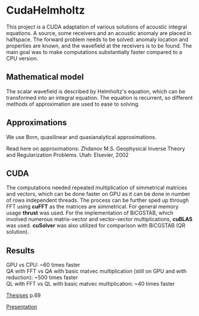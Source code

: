 # CudaHelmholtz
This project is a CUDA adaptation of various solutions of acoustic integral equations. 
A source, some receivers and an acoustic anomaly are placed in halfspace. The forward problem needs to be solved: anomaly location and properties are known, and the wavefield at the receivers is to be found. 
The main goal was to make computations substantially faster compared to a CPU version. 

## Mathematical model
The scalar wavefield is described by Helmholtz's equation, which can be transformed into an integral equation. 
The equation is recurrent, so different methods of approximation are used to ease to solving.

## Approximations
We use Born, quasilinear and quasianalytical approximations. 

Read here on approximations: Zhdanov M.S. Geophysical Inverse Theory and Regularization Problems. Utah: Elsevier, 2002

## CUDA 
The computations needed repeated multiplication of simmetrical matrices and vectors, 
which can be done faster on GPU as it can be done in number of rows independent threads.
The process can be further sped up through FFT using **cuFFT** as the matrices are simmetrical.
For general memory usage **thrust** was used.
For the implementation of BiCGSTAB, which involved numerous matrix-vector and vector-vector multiplications, **cuBLAS** was used.
**cuSolver** was also utilized for comparison with BiCGSTAB (QR solution).

## Results
GPU vs CPU: ~60 times faster  
QA with FFT vs QA with basic matvec multiplication (still on GPU and with reduction): ~500 times faster  
QL with FFT vs QL with basic matvec multiplication: ~40 times faster

[Thesises](https://abitu.net/public/admin/mipt-conference/FPMI.pdf) p.69

[Presentation](https://www.dropbox.com/s/9wp4vxnkdam3bc6/CudaHelmholtz.pdf?dl=0)
